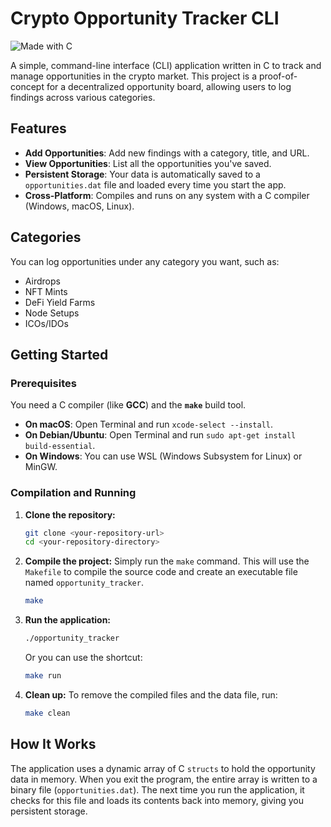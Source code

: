 # Crypto Opportunity Tracker CLI

![Made with C](https://img.shields.io/badge/Made%20with-C-blue.svg)

A simple, command-line interface (CLI) application written in C to track and manage opportunities in the crypto market. This project is a proof-of-concept for a decentralized opportunity board, allowing users to log findings across various categories.

## Features

- **Add Opportunities**: Add new findings with a category, title, and URL.
- **View Opportunities**: List all the opportunities you've saved.
- **Persistent Storage**: Your data is automatically saved to a `opportunities.dat` file and loaded every time you start the app.
- **Cross-Platform**: Compiles and runs on any system with a C compiler (Windows, macOS, Linux).

## Categories

You can log opportunities under any category you want, such as:
- Airdrops
- NFT Mints
- DeFi Yield Farms
- Node Setups
- ICOs/IDOs

## Getting Started

### Prerequisites

You need a C compiler (like **GCC**) and the **`make`** build tool.

- **On macOS**: Open Terminal and run `xcode-select --install`.
- **On Debian/Ubuntu**: Open Terminal and run `sudo apt-get install build-essential`.
- **On Windows**: You can use WSL (Windows Subsystem for Linux) or MinGW.

### Compilation and Running

1.  **Clone the repository:**
    ```sh
    git clone <your-repository-url>
    cd <your-repository-directory>
    ```

2.  **Compile the project:**
    Simply run the `make` command. This will use the `Makefile` to compile the source code and create an executable file named `opportunity_tracker`.
    ```sh
    make
    ```

3.  **Run the application:**
    ```sh
    ./opportunity_tracker
    ```
    Or you can use the shortcut:
    ```sh
    make run
    ```

4.  **Clean up:**
    To remove the compiled files and the data file, run:
    ```sh
    make clean
    ```

## How It Works

The application uses a dynamic array of C `structs` to hold the opportunity data in memory. When you exit the program, the entire array is written to a binary file (`opportunities.dat`). The next time you run the application, it checks for this file and loads its contents back into memory, giving you persistent storage.

